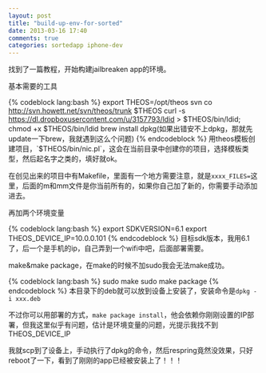 ```yaml
---
layout: post
title: "build-up-env-for-sorted"
date: 2013-03-16 17:40
comments: true
categories: sortedapp iphone-dev
---
```


找到了一篇教程，开始构建jailbreaken app的环境。

基本需要的工具

{% codeblock lang:bash %}
export THEOS=/opt/theos
svn co http://svn.howett.net/svn/theos/trunk $THEOS
curl -s https://dl.dropboxusercontent.com/u/3157793/ldid > $THEOS/bin/ldid; chmod +x $THEOS/bin/ldid
brew install dpkg(如果出错安不上dpkg，那就先update一下brew，我就遇到这么个问题)
{% endcodeblock %}
用theos模板创建项目，`$THEOS/bin/nic.pl`，这会在当前目录中创建你的项目，选择模板类型，然后起名字之类的，填好就ok。

在创见出来的项目中有Makefile，里面有一个地方需要注意，就是`xxxx_FILES=`这里，后面的m和mm文件是你当前所有的，如果你自己加了新的，你需要手动添加进去。

再加两个环境变量

{% codeblock lang:bash %}
export SDKVERSION=6.1
export THEOS_DEVICE_IP=10.0.0.101
{% endcodeblock %}
目标sdk版本，我用6.1了，后一个是手机的ip，自己弄到一个wifi中吧，后面部署需要。

make&make package，在make的时候不加sudo我会无法make成功。

{% codeblock lang:bash %}
sudo make
sudo make package
{% endcodeblock %}
本目录下的deb就可以放到设备上安装了，安装命令是`dpkg -i xxx.deb`

不过你可以用部署的方式，`make package install`，他会依赖你刚刚设置的IP部署，但我这里似乎有问题，估计是环境变量的问题，光提示我找不到THEOS_DEVICE_IP

我就scp到了设备上，手动执行了dpkg的命令，然后respring竟然没效果，只好reboot了一下，看到了刚刚的app已经被安装上了！！！
